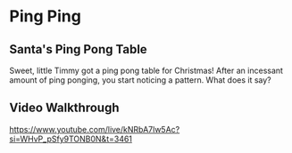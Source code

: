 # Ping Ping

## Santa's Ping Pong Table

Sweet, little Timmy got a ping pong table for Christmas! After an incessant amount of ping ponging, you start noticing a pattern. What does it say?

## Video Walkthrough

https://www.youtube.com/live/kNRbA7lw5Ac?si=WHvP_pSfy9TONB0N&t=3461